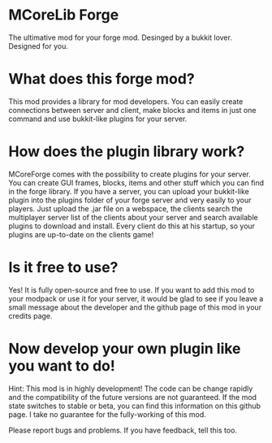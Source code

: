 # MCoreLib Forge
The ultimative mod for your forge mod. Desinged by a bukkit lover. Designed for you.

# What does this forge mod?
This mod provides a library for mod developers. You can easily create connections between server and client, make blocks and items
in just one command and use bukkit-like plugins for your server.

# How does the plugin library work?
MCoreForge comes with the possibility to create plugins for your server. You can create GUI frames, blocks, items and other stuff which
you can find in the forge library. If you have a server, you can upload your bukkit-like plugin into the plugins folder of your
forge server and very easily to your players. Just upload the .jar file on a webspace, the clients search the multiplayer server
list of the clients about your server and search available plugins to download and install. Every client do this at his startup, 
so your plugins are up-to-date on the clients game!

# Is it free to use?
Yes! It is fully open-source and free to use. If you want to add this mod to your modpack or use it for your server, it would be
glad to see if you leave a small message about the developer and the github page of this mod in your credits page. 

# Now develop your own plugin like you want to do!

Hint: This mod is in highly development! The code can be change rapidly and the compatibility of the future versions are not
guaranteed. If the mod state switches to stable or beta, you can find this information on this github page. I take no guarantee for
the fully-working of this mod. 

Please report bugs and problems. If you have feedback, tell this too. 
